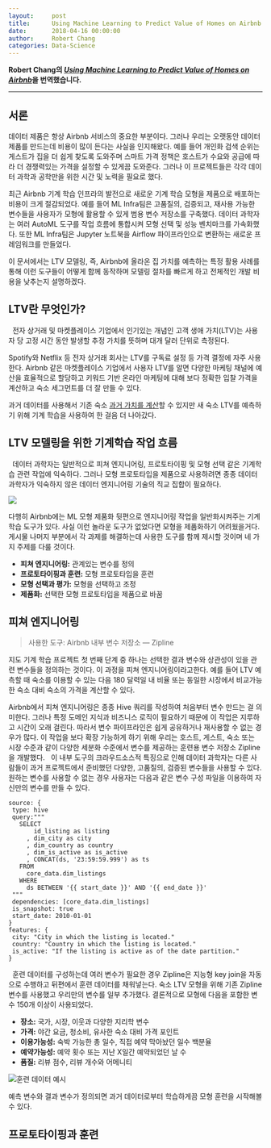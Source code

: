 ```yaml
---
layout:     post
title:      Using Machine Learning to Predict Value of Homes on Airbnb
date:       2018-04-16 00:00:00
author:     Robert Chang
categories: Data-Science
---  
```

  
  
**Robert Chang의 [*Using Machine Learning to Predict Value of Homes on Airbnb*](https://medium.com/airbnb-engineering/using-machine-learning-to-predict-value-of-homes-on-airbnb-9272d3d4739d)을 번역했습니다.**
  
  
- - -
  
## 서론
  
데이터 제품은 항상 Airbnb 서비스의 중요한 부분이다. 그러나 우리는 오랫동안 데이터 제품를 만드는데 비용이 많이 든다는 사실을 인지해왔다. 예를 들어 개인화 검색 순위는 게스트가 집을 더 쉽게 찾도록 도와주며 스마트 가격 정책은 호스트가 수요와 공급에 따라 더 경쟁력있는 가격을 설정할 수 있게끔 도와준다. 그러나 이 프로젝트들은 각각 데이터 과학과 공학만을 위한 시간 및 노력을 필요로 했다.
  
최근 Airbnb 기계 학습 인프라의 발전으로 새로운 기계 학습 모형을 제품으로 배포하는 비용이 크게 절감되었다. 예를 들어 ML Infra팀은 고품질의, 검증되고, 재사용 가능한 변수들을 사용자가 모형에 활용할 수 있게 범용 변수 저장소를 구축했다. 데이터 과학자는 여러 AutoML 도구를 작업 흐름에 통합시켜 모형 선택 및 성능 벤치마크를 가속화했다. 또한 ML Infra팀은 Jupyter 노트북을 Airflow 파이프라인으로 변환하는 새로운 프레임워크를 만들었다.
  
이 문서에서는 LTV 모델링, 즉, Airbnb에 올라온 집 가치를 예측하는 특정 활용 사례를 통해 이런 도구들이 어떻게 함께 동작하며 모델링 절차를 빠르게 하고 전체적인 개발 비용을 낮추는지 설명하겠다.
    
## LTV란 무엇인가?
  
전자 상거래 및 마켓플레이스 기업에서 인기있는 개념인 고객 생애 가치(LTV)는 사용자 당 고정 시간 동안 발생할 추정 가치를 뜻하며 대개 달러 단위로 측정된다.
  
Spotify와 Netflix 등 전자 상거래 회사는 LTV를 구독료 설정 등 가격 결정에 자주 사용한다. Airbnb 같은 마켓플레이스 기업에서 사용자 LTV를 알면 다양한 마케팅 채널에 예산을 효율적으로 할당하고 키워드 기반 온라인 마케팅에 대해 보다 정확한 입찰 가격을 계산하고 숙소 세그먼트를 더 잘 만들 수 있다.
  
과거 데이터를 사용해서 기존 숙소 [과거 가치를 계산](https://medium.com/swlh/diligence-at-social-capital-part-3-cohorts-and-revenue-ltv-ab65a07464e1)할 수 있지만 새 숙소 LTV를 예측하기 위해 기계 학습을 사용하여 한 걸음 더 나아갔다.
  
## LTV 모델링을 위한 기계학습 작업 흐름
  
데이터 과학자는 일반적으로 피쳐 엔지니어링, 프로토타이핑 및 모형 선택 같은 기계학습 관련 작업에 익숙하다. 그러나 모형 프로토타입을 제품으로 사용하려면 종종 데이터 과학자가 익숙하지 않은 데이터 엔지니어링 기술의 직교 집합이 필요하다.
  
![](https://aldente0630.github.io/assets/using_machine_learning_to_predict_value_of_homes_on_airbnb1.png)
  
다행히 Airbnb에는 ML 모형 제품화 뒷편으로 엔지니어링 작업을 일반화시켜주는 기계 학습 도구가 있다. 사실 이런 놀라운 도구가 없었다면 모형을 제품화하기 어려웠을거다. 게시물 나머지 부분에서 각 과제를 해결하는데 사용한 도구를 함께 제시할 것이며 네 가지 주제를 다룰 것이다.
  
* **피쳐 엔지니어링:** 관계있는 변수를 정의
* **프로토타이핑과 훈련:** 모형 프로토타입을 훈련
* **모형 선택과 평가:** 모형을 선택하고 조정
* **제품화:** 선택한 모형 프로토타입을 제품으로 바꿈
  
## 피쳐 엔지니어링
>사용한 도구: Airbnb 내부 변수 저장소 — Zipline
  
지도 기계 학습 프로젝트 첫 번째 단계 중 하나는 선택한 결과 변수와 상관성이 있을 관련 변수들을 정의하는 것이다. 이 과정을 피쳐 엔지니어링이라고한다. 예를 들어 LTV 예측할 때 숙소를 이용할 수 있는 다음 180 달력일 내 비율 또는 동일한 시장에서 비교가능한 숙소 대비 숙소의 가격을 계산할 수 있다.
  
Airbnb에서 피쳐 엔지니어링은 종종 Hive 쿼리를 작성하여 처음부터 변수 만드는 걸 의미한다. 그러나 특정 도메인 지식과 비즈니스 로직이 필요하기 때문에 이 작업은 지루하고 시간이 오래 걸린다. 따라서 변수 파이프라인은 쉽게 공유하거나 재사용할 수 없는 경우가 많다. 이 작업을 보다 확장 가능하게 하기 위해 우리는 호스트, 게스트, 숙소 또는 시장 수준과 같이 다양한 세분화 수준에서 변수를 제공하는 훈련용 변수 저장소 Zipline을 개발했다.
  
이 내부 도구의 크라우드소스적 특징으로 인해 데이터 과학자는 다른 사람들이 과거 프로젝트에서 준비했던 다양한, 고품질의, 검증된 변수들을 사용할 수 있다. 원하는 변수를 사용할 수 없는 경우 사용자는 다음과 같은 변수 구성 파일을 이용하여 자신만의 변수를 만들 수 있다.
  
 ```{.json}
source: {
  type: hive
  query:"""
    SELECT
        id_listing as listing
      , dim_city as city
      , dim_country as country
      , dim_is_active as is_active
      , CONCAT(ds, '23:59:59.999') as ts
    FROM
      core_data.dim_listings
    WHERE
      ds BETWEEN '{{ start_date }}' AND '{{ end_date }}'
  """
  dependencies: [core_data.dim_listings]
  is_snapshot: true
  start_date: 2010-01-01
}
features: {
  city: "City in which the listing is located."
  country: "Country in which the listing is located."
  is_active: "If the listing is active as of the date partition."
}
 ```
  
훈련 데이터를 구성하는데 여러 변수가 필요한 경우 Zipline은 지능형 key join을 자동으로 수행하고 뒤편에서 훈련 데이터를 채워넣는다. 숙소 LTV 모형을 위해 기존 Zipline 변수를 사용했고 우리만의 변수를 일부 추가했다. 결론적으로 모형에 다음을 포함한 변수 150개 이상이 사용되었다.
  
* **장소:** 국가, 시장, 이웃과 다양한 지리학 변수
* **가격:** 야간 요금, 청소비, 유사한 숙소 대비 가격 포인트
* **이용가능성:** 숙박 가능한 총 일수, 직접 예약 막아놨던 일수 백분율
* **예약가능성:** 예약 횟수 또는 지난 X일간 예약되었던 날 수
* **품질:** 리뷰 점수, 리뷰 개수와 어메니티

![훈련 데이터 예시](https://aldente0630.github.io/assets/using_machine_learning_to_predict_value_of_homes_on_airbnb2.png)
  
예측 변수와 결과 변수가 정의되면 과거 데이터로부터 학습하게끔 모형 훈련을 시작해볼 수 있다.
  
## 프로토타이핑과 훈련
